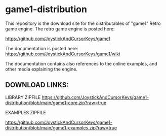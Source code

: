 # game1-distribution

This repository is the download site for the distributables of "game1" Retro game engine.
The retro game engine is posted here:

https://github.com/JoystickAndCursorKeys/game1

The documentation is posted here:
https://github.com/JoystickAndCursorKeys/game1/wiki

The documentation contains also references to the online examples, and other media explaining the engine.


DOWNLOAD LINKS:
------------------------------------------------

LIBRARY ZIPFILE
https://github.com/JoystickAndCursorKeys/game1-distribution/blob/main/game1-core.zip?raw=true


EXAMPLES ZIPFILE

https://github.com/JoystickAndCursorKeys/game1-distribution/blob/main/game1-examples.zip?raw=true
